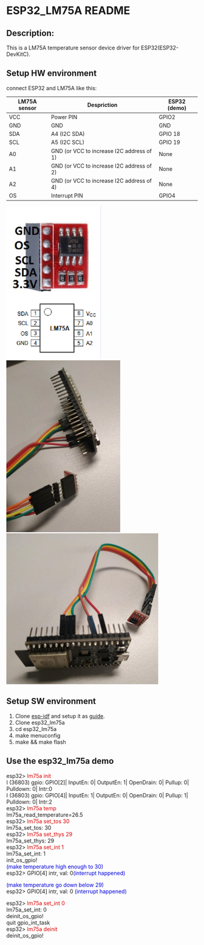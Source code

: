 # ESP32_LM75A README

## Description:
This is a LM75A temperature sensor device driver for ESP32(ESP32-DevKitC).

## Setup HW environment
connect ESP32 and LM75A like this:

LM75A sensor | Despriction | ESP32 (demo)
-------- | -------- | --------
VCC      | Power PIN | GPIO2
GND      | GND | GND
SDA      | A4 (I2C SDA) | GPIO 18
SCL      | A5 (I2C SCL) | GPIO 19
A0      | GND (or VCC to increase I2C address of 1) | None
A1      | GND (or VCC to increase I2C address of 2)| None
A2      | GND (or VCC to increase I2C address of 4)| None
OS      | Interrupt PIN | GPIO4 

<img src="docs/LM75A_pin.png" width="250">
<img src="docs/connect1.png" width="300">
<img src="docs/connect2.png" width="400">

## Setup SW environment
1. Clone [esp-idf](https://github.com/espressif/esp-idf "Title") and setup it as [guide](https://docs.espressif.com/projects/esp-idf/en/latest/get-started/linux-setup.html).
2. Clone esp32_lm75a
3. cd esp32_lm75a
4. make menuconfig
5. make && make flash

## Use the esp32_lm75a demo
esp32> <font color="#dd0000">lm75a init</font>  
I (36803) gpio: GPIO[2]| InputEn: 0| OutputEn: 1| OpenDrain: 0| Pullup: 0| Pulldown: 0| Intr:0  
I (36803) gpio: GPIO[4]| InputEn: 1| OutputEn: 0| OpenDrain: 0| Pullup: 1| Pulldown: 0| Intr:2  
esp32> <font color="#dd0000">lm75a temp  </font>  
lm75a_read_temperature=26.5  
esp32> <font color="#dd0000">lm75a set_tos 30  </font>  
lm75a_set_tos: 30  
esp32> <font color="#dd0000">lm75a set_thys 29  </font>  
lm75a_set_thys: 29  
esp32> <font color="#dd0000">lm75a set_int 1  </font>  
lm75a_set_int: 1  
init_os_gpio!  
<font color="#0000dd">(make temperature high enough to 30)  </font>  
esp32> GPIO[4] intr, val: 0<font color="#0000dd">(interrupt happened)  </font>  

<font color="#0000dd">(make temperature go down below 29)  </font>  
esp32> GPIO[4] intr, val: 0 <font color="#0000dd">(interrupt happened)  </font>  

esp32> <font color="#dd0000">lm75a set_int 0  </font>  
lm75a_set_int: 0  
deinit_os_gpio!  
quit gpio_int_task  
esp32> <font color="#dd0000">lm75a deinit  </font>  
deinit_os_gpio!  
